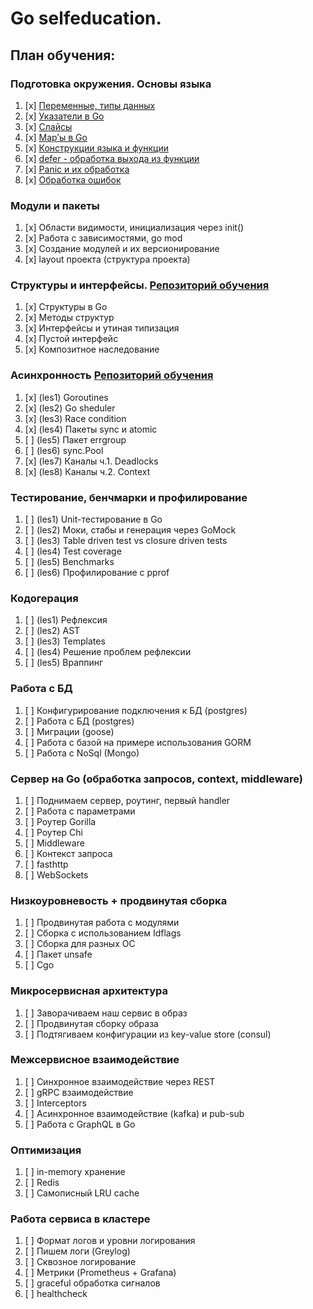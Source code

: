 # Go selfeducation.
## План обучения:
### Подготовка окружения. Основы языка
1. [x] [Переменные, типы данных](https://github.com/G4linov/Go-self-education/blob/main/src/Basics/les1/main.go)
2. [x] [Указатели в Go](https://github.com/G4linov/Go-self-education/blob/main/src/Basics/les2/main.go)  
3. [x] [Слайсы](https://github.com/G4linov/Go-self-education/blob/main/src/Basics/les3/main.go)
4. [x] [Map’ы в Go](https://github.com/G4linov/Go-self-education/blob/main/src/Basics/les4_hm/main.go)
5. [x] [Конструкции языка и функции](https://github.com/G4linov/Go-self-education/blob/main/src/Basics/les5/main.go) 
6. [x] [defer - обработка выхода из функции](https://github.com/G4linov/Go-self-education/blob/main/src/Basics/les6/main.go)
7. [x] [Panic и их обработка](https://github.com/G4linov/Go-self-education/blob/main/src/Basics/les7/main.go)
8. [x] [Обработка ошибок](https://github.com/G4linov/Go-self-education/blob/main/src/Basics/les8/main.go)  
### Модули и пакеты
1. [x] Области видимости, инициализация через init() 
2. [x] Работа с зависимостями, go mod 
3. [x] Создание модулей и их версионирование 
4. [x] layout проекта (структура проекта) 
### Структуры и интерфейсы. [Репозиторий обучения](https://github.com/G4linov/Go-struct)
1. [x] Структуры в Go 
2. [x] Методы структур 
3. [x] Интерфейсы и утиная типизация 
4. [x] Пустой интерфейс 
5. [x] Композитное наследование  
### Асинхронность [Репозиторий обучения](https://github.com/G4linov/Go-async)
1. [x] (les1) Goroutines 
2. [x] (les2) Go sheduler 
3. [x] (les3) Race condition 
4. [x] (les4) Пакеты sync и atomic 
5. [ ] (les5) Пакет errgroup  
6. [ ] (les6) sync.Pool  
7. [x] (les7) Каналы ч.1. Deadlocks 
8. [x] (les8) Каналы ч.2. Context 
### Тестирование, бенчмарки и профилирование
1. [ ] (les1) Unit-тестирование в Go  
2. [ ] (les2) Моки, стабы и генерация через GoMock 
3. [ ] (les3) Table driven test vs closure driven tests 
4. [ ] (les4) Test coverage 
5. [ ] (les5) Benchmarks 
6. [ ] (les6) Профилирование с pprof 
### Кодогерация
1. [ ] (les1) Рефлексия 
2. [ ] (les2) AST 
3. [ ] (les3) Templates 
4. [ ] (les4) Решение проблем рефлексии 
5. [ ] (les5) Враппинг
### Работа с БД
1. [ ] Конфигурирование подключения к БД (postgres)
2. [ ] Работа с БД (postgres)
3. [ ] Миграции (goose)
4. [ ] Работа с базой на примере использования GORM
5. [ ] Работа с NoSql (Mongo)
### Сервер на Go (обработка запросов, context, middleware)
1. [ ] Поднимаем сервер, роутинг, первый handler
2. [ ] Работа с параметрами
3. [ ] Роутер Gorilla
4. [ ] Роутер Chi
5. [ ] Middleware
6. [ ] Контекст запроса
7. [ ] fasthttp
8. [ ] WebSockets
### Низкоуровневость + продвинутая сборка
1. [ ] Продвинутая работа с модулями
2. [ ] Сборка с использованием Idflags
3. [ ] Сборка для разных ОС
4. [ ] Пакет unsafe
5. [ ] Cgo
### Микросервисная архитектура
1. [ ] Заворачиваем наш сервис в образ
2. [ ] Продвинутая сборку образа
3. [ ] Подтягиваем конфигурации из key-value store (consul)
### Межсервисное взаимодействие
1. [ ] Синхронное взаимодействие через REST
2. [ ] gRPC взаимодействие
3. [ ] Interceptors
4. [ ] Асинхронное взаимодействие (kafka) и pub-sub
5. [ ] Работа с GraphQL в Go
### Оптимизация
1. [ ] in-memory хранение
2. [ ] Redis
3. [ ] Самописный LRU cache
### Работа сервиса в кластере
1. [ ] Формат логов и уровни логирования
2. [ ] Пишем логи (Greylog)
3. [ ] Сквозное логирование
4. [ ] Метрики (Prometheus + Grafana)
5. [ ] graceful обработка сигналов
6. [ ] healthcheck
